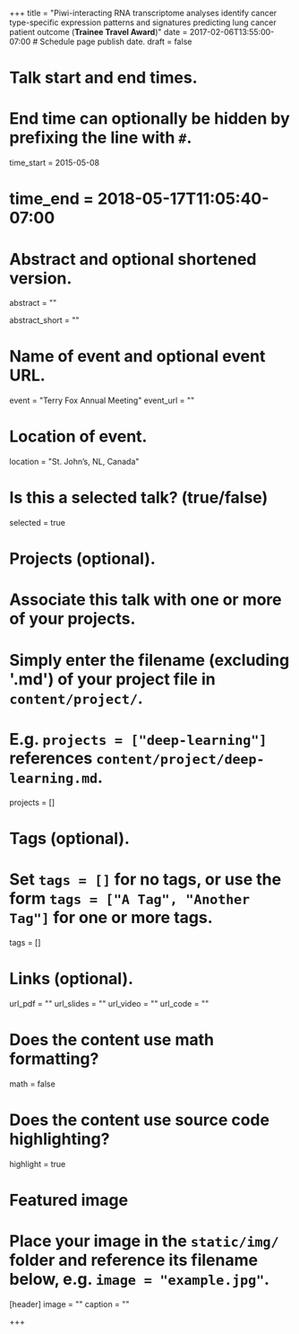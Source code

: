 +++
title = "Piwi-interacting RNA transcriptome analyses identify cancer type-specific expression patterns and signatures predicting lung cancer patient outcome (**Trainee Travel Award**)"
date = 2017-02-06T13:55:00-07:00 # Schedule page publish date.
draft = false

# Talk start and end times.
#   End time can optionally be hidden by prefixing the line with `#`.
time_start = 2015-05-08
# time_end = 2018-05-17T11:05:40-07:00

# Abstract and optional shortened version.
abstract = ""  

abstract_short = ""

# Name of event and optional event URL.
event = "Terry Fox Annual Meeting"
event_url = ""

# Location of event.
location = "St. John’s, NL, Canada"

# Is this a selected talk? (true/false)
selected = true

# Projects (optional).
#   Associate this talk with one or more of your projects.
#   Simply enter the filename (excluding '.md') of your project file in `content/project/`.
#   E.g. `projects = ["deep-learning"]` references `content/project/deep-learning.md`.
projects = []

# Tags (optional).
#   Set `tags = []` for no tags, or use the form `tags = ["A Tag", "Another Tag"]` for one or more tags.
tags = []

# Links (optional).
url_pdf = ""
url_slides = ""
url_video = ""
url_code = ""

# Does the content use math formatting?
math = false

# Does the content use source code highlighting?
highlight = true

# Featured image
# Place your image in the `static/img/` folder and reference its filename below, e.g. `image = "example.jpg"`.
[header]
image = ""
caption = ""

+++
